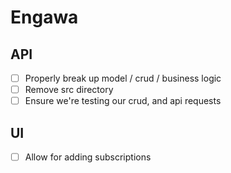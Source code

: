 # Engawa

## API
- [ ] Properly break up model / crud / business logic
- [ ] Remove src directory
- [ ] Ensure we're testing our crud, and api requests

## UI
- [ ] Allow for adding subscriptions
